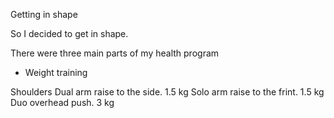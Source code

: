 Getting in shape

So I decided to get in shape.

There were three main parts of my health program
- Weight training


Shoulders
Dual arm raise to the side. 1.5 kg
Solo arm raise to the frint. 1.5 kg
Duo overhead push. 3 kg